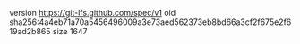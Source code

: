version https://git-lfs.github.com/spec/v1
oid sha256:4a4eb71a70a5456496009a3e73aed562373eb8bd66a3cf2f675e2f619ad2b865
size 1647

